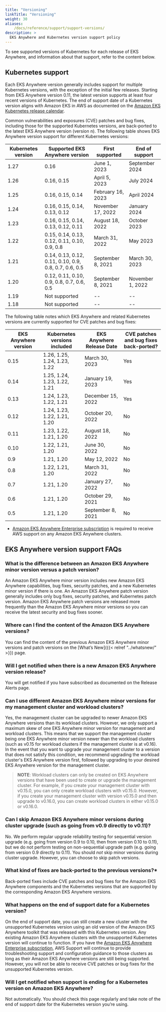 ```yaml
---
title: "Versioning"
linkTitle: "Versioning"
weight: 30
aliases:
    /docs/reference/support/support-versions/
description: >
  EKS Anywhere and Kubernetes version support policy
---
```


To see supported versions of Kubernetes for each release of EKS Anywhere, and information about that support, refer to the content below.


## Kubernetes support

Each EKS Anywhere version generally includes support for multiple Kubernetes versions, with the exception of the initial few releases.
Starting from EKS Anywhere version 0.11, the latest version supports at least four recent versions of Kubernetes.
The end of support date of a Kubernetes version aligns with Amazon EKS in AWS as documented on the [Amazon EKS Kubernetes release calendar](https://docs.aws.amazon.com/eks/latest/userguide/kubernetes-versions.html#kubernetes-release-calendar). 

Common vulnerabilities and exposures (CVE) patches and bug fixes, including those for the supported Kubernetes versions, are back-ported to the latest EKS Anywhere version (version n).
The following table shows EKS Anywhere version support for different Kubernetes versions:

| Kubernetes version | Supported EKS Anywhere version                        | First supported    | End of support   |
|--------------------|-------------------------------------------------------|--------------------|------------------|
| 1.27               | 0.16                                                  | June 1, 2023       | September 2024   |
| 1.26               | 0.16, 0.15                                            | April 5, 2023	     | July 2024        | 
| 1.25               | 0.16, 0.15, 0.14                                      | February 16, 2023	 | April 2024       | 
| 1.24               | 0.16, 0.15, 0.14, 0.13, 0.12                          | November 17, 2022	 | January 2024     | 
| 1.23               | 0.16, 0.15, 0.14, 0.13, 0.12, 0.11                    | August 18, 2022	   | October 2023     | 
| 1.22               | 0.15, 0.14, 0.13, 0.12, 0.11, 0.10, 0.9, 0.8          | March 31, 2022     | May 2023         | 
| 1.21               | 0.14, 0.13, 0.12, 0.11, 0.10, 0.9, 0.8, 0.7, 0.6, 0.5 | September 8, 2021  | March 30, 2023   | 
| 1.20               | 0.12, 0.11, 0.10, 0.9, 0.8, 0.7, 0.6, 0.5             | September 8, 2021  | November 1, 2022 | 
| 1.19               | Not supported                                         | --                 | --               | 
| 1.18               | Not supported                                         | --                 | --               | 

The following table notes which EKS Anywhere and related Kubernetes versions are currently supported for CVE patches and bug fixes:

| EKS Anywhere version      | Kubernetes versions included | EKS Anywhere Release Date | CVE patches and bug fixes back-ported? |
|------------|------------------------------|---------------------------------|-------------------------|
| 0.15 | 1.26, 1.25, 1.24, 1.23, 1.22 | March 30, 2023 | Yes |
| 0.14 | 1.25, 1.24, 1.23, 1.22, 1.21 | January 19, 2023 | Yes |
| 0.13 | 1.24, 1.23, 1.22, 1.21       | December 15, 2022 | Yes |
| 0.12 | 1.24, 1.23, 1.22, 1.21, 1.20 | October 20, 2022 | No |
| 0.11 | 1.23, 1.22, 1.21, 1.20       | August 18, 2022 | No | 
| 0.10 | 1.22, 1.21, 1.20             | June 30, 2022 | No | 
| 0.9 | 1.21, 1.20                   | May 12, 2022 | No | 
| 0.8 | 1.22, 1.21, 1.20             | March 31, 2022 | No | 
| 0.7 | 1.21, 1.20                   | January 27, 2022 | No | 
| 0.6 | 1.21, 1.20                   | October 29, 2021 | No | 
| 0.5 | 1.21, 1.20                   | September 8, 2021 | No | 

* [Amazon EKS Anywhere Enterprise subscription](https://aws.amazon.com/eks/eks-anywhere/pricing/) is required to receive AWS support on any Amazon EKS Anywhere clusters.

## EKS Anywhere version support FAQs

### What is the difference between an Amazon EKS Anywhere minor version versus a patch version?

An Amazon EKS Anywhere minor version includes new Amazon EKS Anywhere capabilities, bug fixes, security patches, and a new Kubernetes minor version if there is one. An Amazon EKS Anywhere patch version generally includes only bug fixes, security patches, and Kubernetes patch version. Amazon EKS Anywhere patch versions are released more frequently than the Amazon EKS Anywhere minor versions so you can receive the latest security and bug fixes sooner. 

### Where can I find the content of the Amazon EKS Anywhere versions?

You can find the content of the previous Amazon EKS Anywhere minor versions and patch versions on the [What’s New]({{< relref "../whatsnew/" >}}) page.

### Will I get notified when there is a new Amazon EKS Anywhere version release?
You will get notified if you have subscribed as documented on the Release Alerts page.

### Can I use different Amazon EKS Anywhere minor versions for my management cluster and workload clusters?

Yes, the management cluster can be upgraded to newer Amazon EKS Anywhere versions than its workload clusters.
However, we only support a maximum skew of one EKS Anywhere minor version for management and workload clusters.
This means that we support the management cluster being one EKS Anywhere minor version newer than the workload clusters (such as v0.15 for workload clusters if the management cluster is at v0.16).
In the event that you want to upgrade your management cluster to a version that does not satisfy this condition, we recommend upgrading the workload cluster's EKS Anywhere version first, followed by upgrading to your desired EKS Anywhere version for the management cluster.

> **NOTE**: Workload clusters can only be created on EKS Anywhere versions that have been used to create or upgrade the management cluster.
For example, if you create your management cluster with v0.15.0, you can only create workload clusters with v0.15.0.
However, if you create your management cluster with version v0.15.0 and then upgrade to v0.16.0, you can create workload clusters in either v0.15.0 or v0.16.0.

### Can I skip Amazon EKS Anywhere minor versions during cluster upgrade (such as going from v0.9 directly to v0.11)?

No. We perform regular upgrade reliability testing for sequential version upgrade (e.g. going from version 0.9 to 0.10, then from version 0.10 to 0.11), but we do not perform testing on non-sequential upgrade path (e.g. going from version 0.9 directly to 0.11). You should _not_ skip minor versions during cluster upgrade. However, you can choose to skip patch versions.

### What kind of fixes are back-ported to the previous versions?*
Back-ported fixes include CVE patches and bug fixes for the Amazon EKS Anywhere components and the Kubernetes versions that are supported by the corresponding Amazon EKS Anywhere versions. 

### What happens on the end of support date for a Kubernetes version?
On the end of support date, you can still create a new cluster with the unsupported Kubernetes version using an old version of the Amazon EKS Anywhere toolkit that was released with this Kubernetes version. Any existing Amazon EKS Anywhere clusters with the unsupported Kubernetes version will continue to function. If you have the [Amazon EKS Anywhere Enterprise subscription](https://aws.amazon.com/eks/eks-anywhere/pricing/), AWS Support will continue to provide troubleshooting support and configuration guidance to those clusters as long as their Amazon EKS Anywhere versions are still being supported. However, you will not be able to receive CVE patches or bug fixes for the unsupported Kubernetes version.

### Will I get notified when support is ending for a Kubernetes version on Amazon EKS Anywhere?
Not automatically. You should check this page regularly and take note of the end of support date for the Kubernetes version you’re using.

